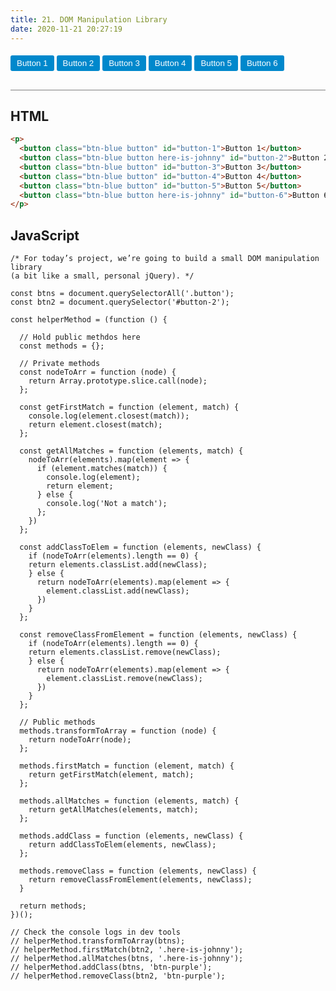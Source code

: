 ```yaml
---
title: 21. DOM Manipulation Library
date: 2020-11-21 20:27:19
---
```


<div class="output-container">

  <style type="text/css">
    .button {
      border-color: white;
      outline: none;
      border: none;
      margin-top: 5px;
      padding: 5px 10px;
      border-radius: 3px;
      font-weight: 600px;
      cursor: pointer;
    }

    .button:focus {
      border: red;
      outline: none;
      box-shadow: 0 0 3px 1px #8e45ff;
    }

    .button:active {
      color: #8e45ff;
    }

    .btn-blue {
      background-color: #0088cc;
      color: #ffffff;
    }

    .btn-purple {
      background-color: rebeccapurple;
      color: #ffffff;
    }
  </style>
  <p>
    <button class="btn-blue button" id="button-1">Button 1</button>
    <button class="btn-blue button here-is-johnny" id="button-2">Button 2</button>
    <button class="btn-blue button" id="button-3">Button 3</button>
    <button class="btn-blue button" id="button-4">Button 4</button>
    <button class="btn-blue button" id="button-5">Button 5</button>
    <button class="btn-blue button here-is-johnny" id="button-6">Button 6</button>
  </p>

  <script>
    const btns = document.querySelectorAll('.button');
    const btn2 = document.querySelector('#button-2');

    const $ = (function () {

      // Create Constructor function here
      const Constructor = function (selector) {
        this.elements = document.querySelectorAll(selector)
      };

      // Private methods
      const nodeToArr = function (node) {
        return Array.prototype.slice.call(node);
      };

      const getFirstMatch = function (element, match) {
        console.log(element.closest(match));
        return element.closest(match);
      };

      const getAllMatches = function (elements, match) {
        nodeToArr(elements).map(element => {
          if (element.matches(match)) {
            console.log(element);
            return element;
          } else {
            console.log('Not a match');
          };
        })
      };

      const addClassToElem = function (elements, newClass) {
        if (nodeToArr(elements).length == 0) {
        return elements.classList.add(newClass);
        } else {
          return nodeToArr(elements).map(element => {
            element.classList.add(newClass);
          })
        }
      };

      const removeClassFromElement = function (elements, newClass) {
        if (nodeToArr(elements).length == 0) {
        return elements.classList.remove(newClass);
        } else {
          return nodeToArr(elements).map(element => {
            element.classList.remove(newClass);
          })
        }
      };

      // Public methods
      methods.transformToArray = function (node) {
        return nodeToArr(node);
      };

      methods.firstMatch = function (element, match) {
        return getFirstMatch(element, match);
      };

      methods.allMatches = function (elements, match) {
        return getAllMatches(elements, match);
      };

      methods.addClass = function (elements, newClass) {
        return addClassToElem(elements, newClass);
      };

      methods.removeClass = function (elements, newClass) {
        return removeClassFromElement(elements, newClass);
      }

      return methods;
    })();

    // Check the console logs in dev tools
    // helperMethod.transformToArray(btns);
    // helperMethod.firstMatch(btn2, '.here-is-johnny');
    // helperMethod.allMatches(btns, '.here-is-johnny');
    // helperMethod.addClass(btns, 'btn-purple');
    // helperMethod.removeClass(btn2, 'btn-purple');
  </script>

</div>

<div class="html-container" style="border-top: .5px solid grey; margin-top: 30px;">

## HTML

```HTML
<p>
  <button class="btn-blue button" id="button-1">Button 1</button>
  <button class="btn-blue button here-is-johnny" id="button-2">Button 2</button>
  <button class="btn-blue button" id="button-3">Button 3</button>
  <button class="btn-blue button" id="button-4">Button 4</button>
  <button class="btn-blue button" id="button-5">Button 5</button>
  <button class="btn-blue button here-is-johnny" id="button-6">Button 6</button>
</p>
```

</div>
<div class="js-container">

## JavaScript

```JS
/* For today’s project, we’re going to build a small DOM manipulation library
(a bit like a small, personal jQuery). */

const btns = document.querySelectorAll('.button');
const btn2 = document.querySelector('#button-2');

const helperMethod = (function () {

  // Hold public methdos here
  const methods = {};

  // Private methods
  const nodeToArr = function (node) {
    return Array.prototype.slice.call(node);
  };

  const getFirstMatch = function (element, match) {
    console.log(element.closest(match));
    return element.closest(match);
  };

  const getAllMatches = function (elements, match) {
    nodeToArr(elements).map(element => {
      if (element.matches(match)) {
        console.log(element);
        return element;
      } else {
        console.log('Not a match');
      };
    })
  };

  const addClassToElem = function (elements, newClass) {
    if (nodeToArr(elements).length == 0) {
    return elements.classList.add(newClass);
    } else {
      return nodeToArr(elements).map(element => {
        element.classList.add(newClass);
      })
    }
  };

  const removeClassFromElement = function (elements, newClass) {
    if (nodeToArr(elements).length == 0) {
    return elements.classList.remove(newClass);
    } else {
      return nodeToArr(elements).map(element => {
        element.classList.remove(newClass);
      })
    }
  };

  // Public methods
  methods.transformToArray = function (node) {
    return nodeToArr(node);
  };

  methods.firstMatch = function (element, match) {
    return getFirstMatch(element, match);
  };

  methods.allMatches = function (elements, match) {
    return getAllMatches(elements, match);
  };

  methods.addClass = function (elements, newClass) {
    return addClassToElem(elements, newClass);
  };

  methods.removeClass = function (elements, newClass) {
    return removeClassFromElement(elements, newClass);
  }

  return methods;
})();

// Check the console logs in dev tools
// helperMethod.transformToArray(btns);
// helperMethod.firstMatch(btn2, '.here-is-johnny');
// helperMethod.allMatches(btns, '.here-is-johnny');
// helperMethod.addClass(btns, 'btn-purple');
// helperMethod.removeClass(btn2, 'btn-purple');
```

</div>
